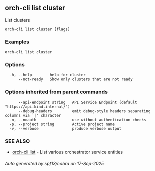 ## orch-cli list cluster

List clusters

```
orch-cli list cluster [flags]
```

### Examples

```
orch-cli list cluster
```

### Options

```
  -h, --help        help for cluster
      --not-ready   Show only clusters that are not ready
```

### Options inherited from parent commands

```
      --api-endpoint string   API Service Endpoint (default "https://api.kind.internal/")
      --debug-headers         emit debug-style headers separating columns via '|' character
  -n, --noauth                use without authentication checks
  -p, --project string        Active project name
  -v, --verbose               produce verbose output
```

### SEE ALSO

* [orch-cli list](orch-cli_list.md)	 - List various orchestrator service entities

###### Auto generated by spf13/cobra on 17-Sep-2025
